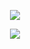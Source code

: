 <p align="center">
<img src="https://img.shields.io/badge/UFU-69-lightgrey"/>
</p>

<p align="center">
<img src="https://img.shields.io/badge/-Undegraduate-lightgrey"/>
</p>



